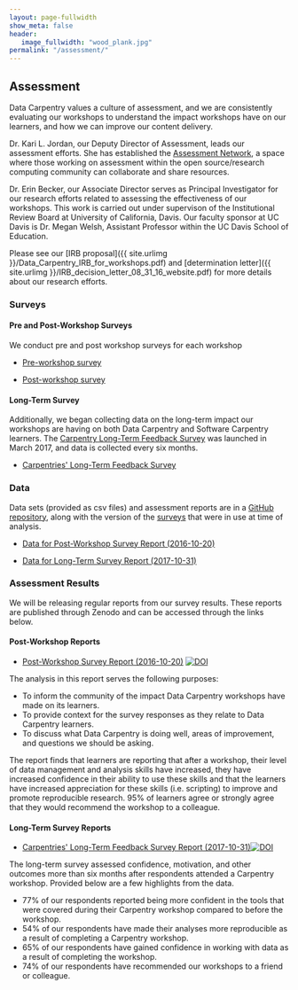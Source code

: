 ```yaml
---
layout: page-fullwidth
show_meta: false
header:
   image_fullwidth: "wood_plank.jpg"
permalink: "/assessment/"
---
```


## Assessment

Data Carpentry values a culture of assessment, and we are consistently evaluating 
our workshops to understand the impact workshops have on our learners, and how we can improve our content delivery.

Dr. Kari L. Jordan, our Deputy Director of Assessment, leads our assessment efforts. She has established the [Assessment Network](http://www.datacarpentry.org/assessment-network/), a space where those working on assessment within the open source/research computing community can collaborate and share resources.

Dr. Erin Becker, our Associate Director serves as Principal Investigator for our research efforts related to assessing the
effectiveness of our workshops. This work is carried out under supervison of the Institutional Review Board at University of California, Davis. Our faculty sponsor at UC Davis is Dr. Megan Welsh, Assistant Professor within the UC Davis School of Education.

Please see our [IRB proposal]({{ site.urlimg }}/Data_Carpentry_IRB_for_workshops.pdf)
and [determination letter]({{ site.urlimg }}/IRB_decision_letter_08_31_16_website.pdf) for more details about our research efforts.

### Surveys

#### Pre and Post-Workshop Surveys

We conduct pre and post workshop surveys for each workshop

- [Pre-workshop survey](https://www.surveymonkey.com/r/Preview/?sm=zdE7x498WxTrpyiD6WEQJaspyjn2T7djLpBg2pc36ylXiMCwflbQtv6puqE01NB4)

- [Post-workshop survey](https://www.surveymonkey.com/r/Preview/?sm=Mrj4bb21g1tgjNuilRh0cOT5mrUI7P2KQPzKG6FqkomqgWhHqR_2BsNWTJLHGif1VF)

#### Long-Term Survey

Additionally, we began collecting data on the long-term impact our workshops are having on both Data Carpentry and Software Carpentry learners. The [Carpentry Long-Term Feedback Survey](https://www.surveymonkey.com/r/Preview/?sm=LksuekfCD3hzLW6lPkx9qhkRF5nDt8uGWpN7lq2Mx0Dqw1Zriv3qYFpu3XtR46ei) was launched in March 2017, and data is collected every six months.

- [Carpentries' Long-Term Feedback Survey](https://www.surveymonkey.com/r/Preview/?sm=LksuekfCD3hzLW6lPkx9qhkRF5nDt8uGWpN7lq2Mx0Dqw1Zriv3qYFpu3XtR46ei)

### Data

Data sets (provided as csv files) and assessment reports are  in a 
[GitHub repository](https://github.com/carpentries/assessment), along with the version of the [surveys](https://github.com/carpentries/assessment/tree/master/surveys) that were in use at time of analysis.  

- [Data for Post-Workshop Survey Report (2016-10-20)](https://raw.githubusercontent.com/carpentries/assessment/master/data-carpentry/postworkshop/data.csv)

- [Data for Long-Term Survey Report (2017-10-31)](https://raw.githubusercontent.com/carpentries/assessment/master/carpentries/long-term-survey/data.csv)

### Assessment Results
 
We will be releasing regular reports from our survey results. These reports are published through Zenodo and can
be accessed through the links below.

#### Post-Workshop Reports

- [Post-Workshop Survey Report (2016-10-20)](https://doi.org/10.5281/zenodo.165858) [![DOI](https://zenodo.org/badge/DOI/10.5281/zenodo.165858.svg)](https://doi.org/10.5281/zenodo.165858)

The analysis in this report serves the following purposes:

- To inform the community of the impact Data Carpentry workshops have made on its learners.
- To provide context for the survey responses as they relate to Data Carpentry learners.
- To discuss what Data Carpentry is doing well, areas of improvement, and questions we should be asking.

The report finds that learners are reporting that after a workshop, their level of data management and analysis skills have increased, they have increased confidence in their ability to use these skills and that the learners have increased appreciation for these skills (i.e. scripting) to improve and promote reproducible research. 95% of learners agree or strongly agree that they would recommend the workshop to a colleague.

#### Long-Term Survey Reports

- [Carpentries' Long-Term Feedback Survey Report (2017-10-31)](https://doi.org/10.5281/zenodo.1039944)[![DOI](https://zenodo.org/badge/DOI/10.5281/zenodo.1039944.svg)](https://doi.org/10.5281/zenodo.165858)

The long-term survey assessed confidence, motivation, and other outcomes more than six months after respondents attended a Carpentry workshop. Provided below are a few highlights from the data.

- 77% of our respondents reported being more confident in the tools that were covered during their Carpentry workshop compared to before the workshop.
- 54% of our respondents have made their analyses more reproducible as a result of completing a Carpentry workshop.
- 65% of our respondents have gained confidence in working with data as a result of completing the workshop.
- 74% of our respondents have recommended our workshops to a friend or colleague.

